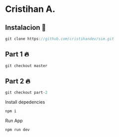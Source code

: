 # Cristihan A.

## Instalacion 🚀

```js
git clone https://github.com/cristihandev/sim.git
```

## Part 1 🔥

```js
git checkout master
```

## Part 2 🔥

```js
git checkout part-2 
```

Install depedencies

```js
npm i
```

Run App

```js
npm run dev
```